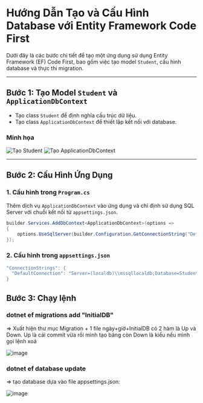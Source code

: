 # Hướng Dẫn Tạo và Cấu Hình Database với Entity Framework Code First

Dưới đây là các bước chi tiết để tạo một ứng dụng sử dụng Entity Framework (EF) Code First, bao gồm việc tạo model `Student`, cấu hình database và thực thi migration.

---

## Bước 1: Tạo Model `Student` và `ApplicationDbContext`

- Tạo class `Student` để định nghĩa cấu trúc dữ liệu.
- Tạo class `ApplicationDbContext` để thiết lập kết nối với database.

### Minh họa
![Tạo Student](https://github.com/user-attachments/assets/7b08a355-c88f-43e5-befc-4b448318b4a2)
![Tạo ApplicationDbContext](https://github.com/user-attachments/assets/a1d7be1a-9a15-4dd1-8b38-f48df2797bca)

---

## Bước 2: Cấu Hình Ứng Dụng

### 1. Cấu hình trong `Program.cs`
Thêm dịch vụ `ApplicationDbContext` vào ứng dụng và chỉ định sử dụng SQL Server với chuỗi kết nối từ `appsettings.json`.

```csharp
builder.Services.AddDbContext<ApplicationDbContext>(options =>
{
    options.UseSqlServer(builder.Configuration.GetConnectionString("DefaultConnection"));
});
```
### 2. Cấu hình trong `appsettings.json`
```csharp
"ConnectionStrings": {
  "DefaultConnection": "Server=(localdb)\\mssqllocaldb;Database=StudentCodeFirst;Trusted_Connection=True;MultipleActiveResultSets=true"
}
```

## Bước 3: Chạy lệnh
### dotnet ef migrations add "InitialDB"
=> Xuất hiện thư mục Migration 
    + 1 file ngày+giờ+InitialDB có 2 hàm là Up và Down. Up là cái commit vừa rồi mình tạo bảng còn Down là kiểu nếu mình gọi lệnh xoá
    
![image](https://github.com/user-attachments/assets/51038ed5-3de6-444f-bde3-cf651cccf3c8)

### dotnet ef database update 
=> tạo database dựa vào file appsettings.json:

![image](https://github.com/user-attachments/assets/365501ce-6f30-4cea-967f-6f7428617d40)


